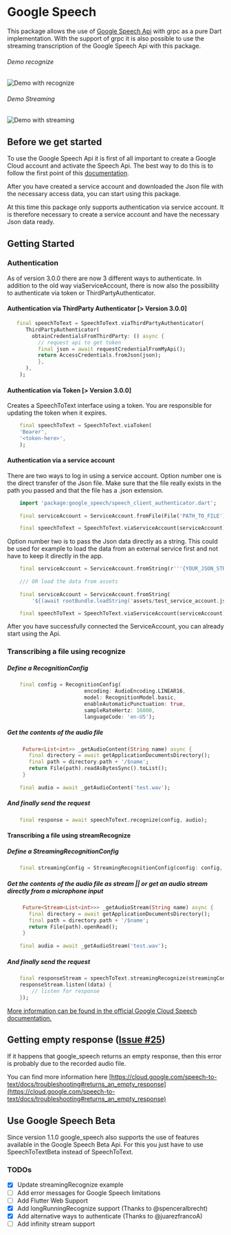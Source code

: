 # Google Speech

This package allows the use of [Google Speech Api](https://cloud.google.com/speech-to-text/docs) with grpc as a pure 
Dart implementation. With the support of grpc it is also possible to use the streaming transcription 
of the Google Speech Api with this package.

###### Demo recognize
![Demo with recognize](https://media.giphy.com/media/LNfVGfBpOrIJhEI2GR/giphy.gif)

###### Demo Streaming
![Demo with streaming](https://media.giphy.com/media/hrEltlpfVKj1rVr2DA/giphy.gif)

## Before we get started

To use the Google Speech Api it is first of all important to create a Google Cloud account and activate the Speech Api.
The best way to do this is to follow the first point of this [documentation](https://cloud.google.com/speech-to-text/docs/quickstart-client-libraries).

After you have created a service account and downloaded the Json file with the necessary access data, you can start 
using this package. 

At this time this package only supports authentication via service account. It is therefore necessary to create a service account and have the necessary Json data ready.

## Getting Started


### Authentication

As of version 3.0.0 there are now 3 different ways to authenticate. In addition to the old way viaServiceAccount, there is now also the possibility to authenticate via token or ThirdPartyAuthenticator.

#### Authentication via ThirdParty Authenticator [> Version 3.0.0]

```dart
   final speechToText = SpeechToText.viaThirdPartyAuthenticator(
      ThirdPartyAuthenticator(
        obtainCredentialsFromThirdParty: () async {
          // request api to get token
          final json = await requestCredentialFromMyApi();
          return AccessCredentials.fromJson(json);
          },
      ),
    );
```


#### Authentication via Token [> Version 3.0.0]

Creates a SpeechToText interface using a token.
You are responsible for updating the token when it expires.

```dart
    final speechToText = SpeechToText.viaToken(
    'Bearer',
    '<token-here>',
    );
```

#### Authentication via a service account

There are two ways to log in using a service account. Option number one is the direct transfer of the Json file. 
Make sure that the file really exists in the path you passed and that the file has a .json extension.

```dart
    import 'package:google_speech/speech_client_authenticator.dart';
    
    final serviceAccount = ServiceAccount.fromFile(File('PATH_TO_FILE'));

    final speechToText = SpeechToText.viaServiceAccount(serviceAccount);
```

Option number two is to pass the Json data directly as a string. 
This could be used for example to load the data from an external service first and not
have to keep it directly in the app.

```dart
    final serviceAccount = ServiceAccount.fromString(r'''{YOUR_JSON_STRING}''');
    
    /// OR load the data from assets
    
    final serviceAccount = ServiceAccount.fromString(
        '${(await rootBundle.loadString('assets/test_service_account.json'))}');

    final speechToText = SpeechToText.viaServiceAccount(serviceAccount);
```
        
After you have successfully connected the ServiceAccount, you can already start using the Api.

### Transcribing a file using recognize

##### Define a RecognitionConfig

```dart
    final config = RecognitionConfig(
                         encoding: AudioEncoding.LINEAR16,
                         model: RecognitionModel.basic,
                         enableAutomaticPunctuation: true,
                         sampleRateHertz: 16000,
                         languageCode: 'en-US');
```

##### Get the contents of the audio file

```dart
     Future<List<int>> _getAudioContent(String name) async {
       final directory = await getApplicationDocumentsDirectory();
       final path = directory.path + '/$name';
       return File(path).readAsBytesSync().toList();
     }
    
    final audio = await _getAudioContent('test.wav');
```
    
##### And finally send the request    

```dart
    final response = await speechToText.recognize(config, audio);
```
  
#### Transcribing a file using streamRecognize

##### Define a StreamingRecognitionConfig

```dart
    final streamingConfig = StreamingRecognitionConfig(config: config, interimResults: true);
```
 
##### Get the contents of the audio file as stream || or get an audio stream directly from a microphone input

```dart
     Future<Stream<List<int>>> _getAudioStream(String name) async {
       final directory = await getApplicationDocumentsDirectory();
       final path = directory.path + '/$name';
       return File(path).openRead();
     }
    
    final audio = await _getAudioStream('test.wav');
```
    
##### And finally send the request 
   
```dart
    final responseStream = speechToText.streamingRecognize(streamingConfig, audio);
    responseStream.listen((data) {
        // listen for response 
    });
```
    
[More information can be found in the official Google Cloud Speech documentation.](https://cloud.google.com/speech-to-text/docs)   

## Getting empty response ([Issue #25](https://github.com/felixjunghans/google_speech/issues/25))

If it happens that google_speech returns an empty response, then this error is probably due to the recorded audio file.

You can find more information here [https://cloud.google.com/speech-to-text/docs/troubleshooting#returns_an_empty_response](https://cloud.google.com/speech-to-text/docs/troubleshooting#returns_an_empty_response)

## Use Google Speech Beta

Since version 1.1.0 google_speech also supports the use of features available in the Google Speech Beta Api. For this you just have to use SpeechToTextBeta instead of SpeechToText.

### TODOs

- [x] Update streamingRecognize example
- [ ] Add error messages for Google Speech limitations
- [ ] Add Flutter Web Support
- [x] Add longRunningRecognize support (Thanks to @spenceralbrecht)
- [x] Add alternative ways to authenticate (Thanks to @juarezfrancoA)
- [ ] Add infinity stream support
